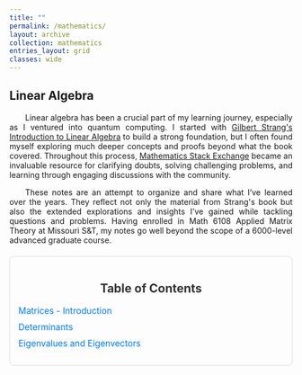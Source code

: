 ```yaml
---
title: ""
permalink: /mathematics/
layout: archive
collection: mathematics
entries_layout: grid
classes: wide
---
```


<style>
.text-block {
    text-align: justify;
    text-indent: 2em;
    margin-right: auto; /* Adjust this value as needed */
    max-width: 8.27in; /* Constrain to A4 width */
}
</style>

## Linear Algebra
<a name="linear-algebra"></a>
<div class="text-block">
 <p>Linear algebra has been a crucial part of my learning journey, especially as I ventured into quantum computing. I  started with <a href="https://archive.org/details/gilbert-strang-introduction-to-linear-algebra-fifth-edition/page/504/mode/2up">Gilbert Strang's Introduction to Linear Algebra</a> to build a strong foundation, but I often found myself exploring much deeper concepts and proofs beyond what the book covered. Throughout this process, <a href="https://math.stackexchange.com/users/223599/sooraj-soman">Mathematics Stack Exchange</a> became an invaluable resource for clarifying doubts, solving challenging problems, and learning through engaging discussions with the community.<br></p>
  <p>These notes are an attempt to organize and share what I’ve learned over the years. They reflect not only the material from Strang's book but also the extended explorations and insights I’ve gained while tackling questions and problems. Having enrolled in Math 6108 Applied Matrix Theory at Missouri S&T, my notes go well beyond the scope of a 6000-level advanced graduate course.</p>
</div>


<style>
    .toc {
        padding: 15px;
        border-radius: 8px;
        border: 1px solid #ddd;
        max-width: 600px;
        margin: 20px auto;
    }
    .toc h2 {
        font-size: 1.5em;
        color: #333;
        text-align: center;
        text-transform: none; /* Ensure title is not in uppercase */
    }
    .toc ul {
        list-style: none;
        padding: 0;
    }
    .toc li {
        margin: 10px 0;
    }
    .toc a {
        color: #007bff;
        text-decoration: none;
        font-size: 1.1em;
        text-transform: none; /* Ensure links are not in uppercase */
    }
    .toc a:hover {
        text-decoration: underline;
    }
</style>

<div class="toc">
    <h2>Table of Contents</h2>
    <ul>
        <li><a href="https://drive.google.com/file/d/<file_id>/preview#page=12" target="_blank">Matrices - Introduction</a></li>
        <li><a href="https://drive.google.com/file/d/<file_id>/preview#page=20" target="_blank">Determinants</a></li>
        <li><a href="https://drive.google.com/file/d/<file_id>/preview#page=45" target="_blank">Eigenvalues and Eigenvectors</a></li>
    </ul>
</div>
